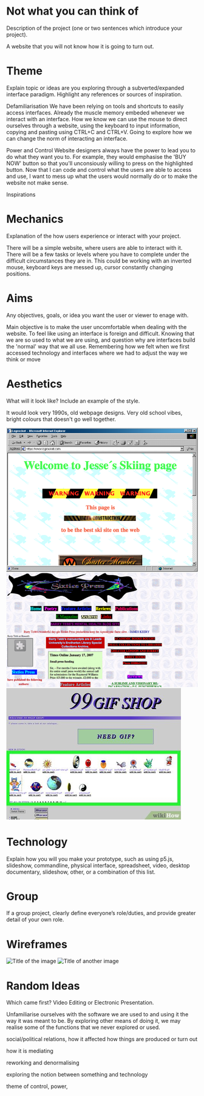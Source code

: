 # Not what you can think of

Description of the project (one or two sentences which introduce your project).

A website that you will not know how it is going to turn out.

# Theme  

Explain topic or ideas are you exploring through a subverted/expanded 
interface paradigm. Highlight any references or sources of inspiration. 

Defamiliarisation
We have been relying on tools and shortcuts to easily access interfaces. 
Already the muscle memory embeded whenever we interact with an interface.
How we know we can use the mouse to direct ourselves through a website, using the keyboard to input information, copying and pasting using CTRL+C and CTRL+V.
Going to explore how we can change the norm of interacting an interface.

Power and Control
Website designers always have the power to lead you to do what they want you to.
For example, they would emphasise the 'BUY NOW' button so that you'll unconsiously willing to press on the highlighted button.
Now that I can code and control what the users are able to access and use, I want to mess up what the users would normally do or to make the website not make sense.

Inspirations



# Mechanics  

Explanation of the how users experience or interact with your project.

There will be a simple website, where users are able to interact with it.
There will be a few tasks or levels where you have to complete under the difficult circumstances they are in.
This could be working with an inverted mouse, keyboard keys are messed up, cursor constantly changing positions.

# Aims  

Any objectives, goals, or idea you want the user or viewer to enage with. 

Main objective is to make the user uncomfortable when dealing with the website.
To feel like using an interface is foreign and difficult.
Knowing that we are so used to what we are using, and question why are interfaces build the 'normal' way that we all use.
Remembering how we felt when we first accessed technology and interfaces where we had to adjust the way we think or move 

# Aesthetics

What will it look like? Include an example of the style.

It would look very 1990s, old webpage designs.
Very old school vibes, bright colours that doesn't go well together.

![Example 1](Images/webpage1.png)
![Example 2](Images/webpage2.png)
![Example 3](Images/webpage3.jpeg)

# Technology 

Explain how you will you make your prototype, such as using p5.js, 
slideshow, commandline, physical interface, spreadsheet, 
video, desktop documentary, slideshow, other, or a combination of this list. 



# Group  
If a group project, clearly define everyone’s role/duties, 
and provide greater detail of your own role. 

# Wireframes 

![Title of the image](image.jpg)
![Title of another image](image.jpg)


# Random Ideas

Which came first? Video Editing or Electronic Presentation.

Unfamiliarise ourselves with the software we are used to and using it the way it was meant to be. By exploring other means of doing it, we may realise some of the functions that we never explored or used.

social/political relations, how it affected how things are produced or turn out

how it is mediating 

reworking and denormalising

exploring the notion between something and technology

theme of control, power, 